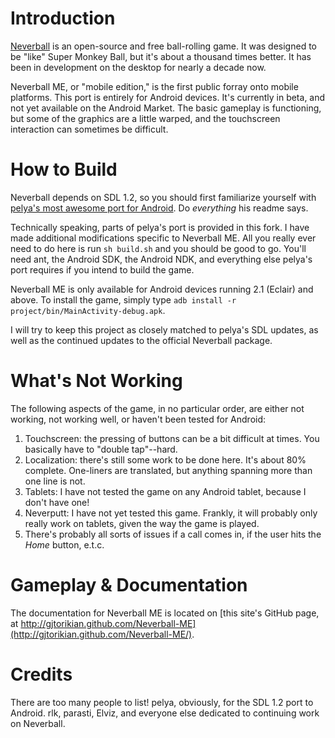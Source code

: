 # Introduction

[Neverball](http://neverball.org/) is an open-source and free ball-rolling game. It was designed to be "like" Super Monkey Ball, but it's about a thousand times better. It has been in development on the desktop for nearly a decade now.

Neverball ME, or "mobile edition," is the first public forray onto mobile platforms. This port is entirely for Android devices. It's currently in beta, and not yet available on the Android Market. The basic gameplay is functioning, but some of the graphics are a little warped, and the touchscreen interaction can sometimes be difficult.

# How to Build

Neverball depends on SDL 1.2, so you should first familiarize yourself with [pelya's most awesome port for Android](https://github.com/pelya/commandergenius). Do _everything_ his readme says. 

Technically speaking, parts of pelya's port is provided in this fork. I have made additional modifications specific to Neverball ME. All you really ever need to do here is run `sh build.sh` and you should be good to go. You'll need ant, the Android SDK, the Android NDK, and everything else pelya's port requires if you intend to build the game.

Neverball ME is only available for Android devices running 2.1 (Eclair) and above. To install the game, simply type `adb install -r project/bin/MainActivity-debug.apk`. 

I will try to keep this project as closely matched to pelya's SDL updates, as well as the continued updates to the official Neverball package.

# What's Not Working

The following aspects of the game, in no particular order, are either not working, not working well, or haven't been tested for Android:

1. Touchscreen: the pressing of buttons can be a bit difficult at times. You basically have to "double tap"--hard.
2. Localization: there's still some work to be done here. It's about 80% complete. One-liners are translated, but anything spanning more than one line is not.
3. Tablets: I have not tested the game on any Android tablet, because I don't have one! 
4. Neverputt: I have not yet tested this game. Frankly, it will probably only really work on tablets, given the way the game is played.
5. There's probably all sorts of issues if a call comes in, if the user hits the *Home* button, e.t.c.

# Gameplay & Documentation

The documentation for Neverball ME is located on [this site's GitHub page, at http://gjtorikian.github.com/Neverball-ME](http://gjtorikian.github.com/Neverball-ME/).

# Credits

There are too many people to list! pelya, obviously, for the SDL 1.2 port to Android. rlk, parasti, Elviz, and everyone else dedicated to continuing work on Neverball.